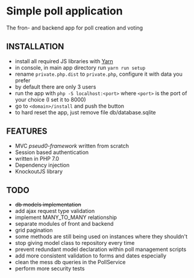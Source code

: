 Simple poll application
===================

The fron- and backend app for poll creation and voting

INSTALLATION
------------
* install all required JS libraries with [Yarn][1]
* in console, in main app directory run `yarn run setup`
* rename `private.php.dist` to `private.php`, configure it with data you prefer
* by default there are only 3 users
* run the app with `php -S localhost:<port>` where `<port>` is the port of your choice (I set it to 8000)
* go to `<domain>/install` and push the button
* to hard reset the app, just remove file db/database.sqlite


FEATURES
--------
* MVC _pseud0-framework_ written from scratch
* Session based authentication
* written in PHP 7.0
* Dependency injection
* KnockoutJS library


TODO
----
* ~~db models implementation~~
* add ajax request type validation
* implement MANY_TO_MANY relationship
* separate modules of front and backend
* grid pagination
* some methods are still being used on instances where they shouldn't
* stop giving model class to repository every time
* prevent redundant model declaration within poll management scripts
* add more consistent validation to forms and dates especially
* clean the mess db queries in the PollService
* perform more security tests


[1]: https://yarnpkg.com
